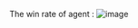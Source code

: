 The win rate of agent :
![image](https://github.com/user-attachments/assets/dfdd6219-dfed-4b83-a8b9-a9b705087561)

